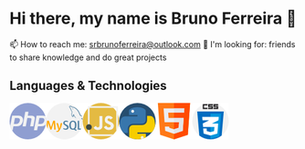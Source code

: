 # Hi there, my name is Bruno Ferreira 👋

<!--
**brunoferreiracoder/brunoferreiracoder** is a ✨ _special_ ✨ repository because its `README.md` (this file) appears on your GitHub profile.

Here are some ideas to get you started:

- 🔭 I’m currently working on ...
- 🌱 I’m currently learning ...
- 👯 I’m looking to collaborate on ...
- 🤔 I’m looking for help with ...
- 💬 Ask me about ...
- 😄 Pronouns: ...
- ⚡ Fun fact: ...
-->

📫 How to reach me: srbrunoferreira@outlook.com
🤔 I'm looking for: friends to share knowledge and do great projects

## Languages & Technologies
<!--
- ![PHP](php.png)
- ![MySQL](mysql.png)
- ![JavaScript](javascript.png)
- ![Python](python.png)
- ![HTML](html.png)
- ![CSS](css.png)
-->
<img align="left" width="64" height="64" src="php.png">
<img align="left" width="64" height="64" src="mysql.png">
<img align="left" width="64" height="64" src="javascript.png">
<img align="left" width="64" height="64" src="python.png">
<img align="left" width="64" height="64" src="html.png">
<img align="left" width="64" height="64" src="css.png">
